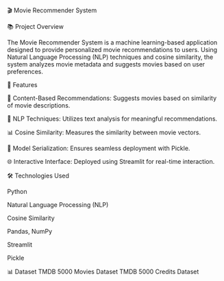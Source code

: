 🎬 Movie Recommender System

📚 Project Overview

The Movie Recommender System is a machine learning-based application designed to provide
personalized movie recommendations to users. Using Natural Language Processing (NLP) 
techniques and cosine similarity, the system analyzes movie metadata and suggests movies 
based on user preferences.

🚀 Features

🎥 Content-Based Recommendations: Suggests movies based on similarity of movie descriptions.

🧠 NLP Techniques: Utilizes text analysis for meaningful recommendations.

📊 Cosine Similarity: Measures the similarity between movie vectors.

💾 Model Serialization: Ensures seamless deployment with Pickle.

🌐 Interactive Interface: Deployed using Streamlit for real-time interaction.

🛠️ Technologies Used

 Python
 
 Natural Language Processing (NLP)
 
 Cosine Similarity
 
 Pandas, NumPy
 
 Streamlit
 
 Pickle

📊 Dataset
TMDB 5000 Movies Dataset
TMDB 5000 Credits Dataset
